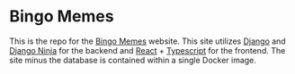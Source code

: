 # Bingo Memes

This is the repo for the [Bingo Memes](https://bingomemes.com) website. This site utilizes [Django](https://www.djangoproject.com/) and [Django Ninja](https://django-ninja.rest-framework.com) for the backend and [React](https://reactjs.org/) + [Typescript](https://www.typescriptlang.org/) for the frontend. The site minus the database is contained within a single Docker image.
